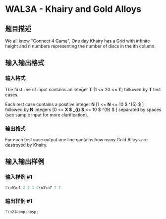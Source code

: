 # WAL3A - Khairy and Gold Alloys

## 题目描述

We all know "Connect 4 Game", One day Khairy has a Grid with infinite height and n numbers representing the number of discs in the ith column.

## 输入输出格式

### 输入格式

The first line of input contains an integer **T** (1 <= 20 <= **T**) followed by **T** test cases.

Each test case contains a positive integer **N** \[1 <= **N** <= 10 $ ^{5} $ \] followed by **N** integers \[0 <= **X $ _{i} $** <= 10 $ ^{9} $ \] separated by spaces (see sample input for more clarification).

### 输出格式

For each test case output one line contains how many Gold Alloys are destroyed by Khairy.

## 输入输出样例

### 输入样例 #1

```cpp
2\n5\n1 2 2 1 5\n3\n7 7 7
```


### 输出样例 #1

```cpp
7\n21&amp;nbsp;
```


